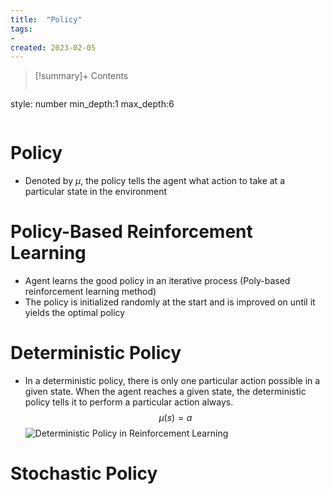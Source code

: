 ```yaml
---
title:  "Policy"
tags:
- 
created: 2023-02-05
---
```


>[!summary]+ Contents
>```toc
style: number
min_depth:1
max_depth:6 
>```


# Policy
- Denoted by $\mu$, the policy tells the agent what action to take at a particular state in the environment


# Policy-Based Reinforcement Learning
- Agent learns the good policy in an iterative process (Poly-based reinforcement learning method)
- The policy is initialized randomly at the start and is improved on until it yields the optimal policy
# Deterministic Policy
- In a deterministic policy, there is only one particular action possible in a given state. When the agent reaches a given state, the deterministic policy tells it to perform a particular action always. $$μ(s) = a$$
![Deterministic Policy in Reinforcement Learning](https://machinelearningknowledge.ai/ezoimgfmt/b2611031.smushcdn.com/2611031/wp-content/uploads/2021/03/Deterministic-Policy-in-Reinforcement-Learning.jpg?lossy=0&strip=1&webp=1&ezimgfmt=rs:484x363/rscb1/ng:webp/ngcb1)

# Stochastic Policy

